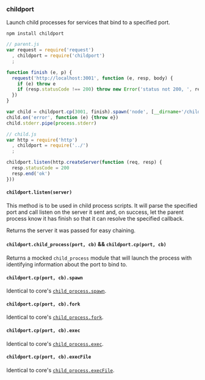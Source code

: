 ### childport

Launch child processes for services that bind to a specified port.

`npm install childport`

```javascript
// parent.js
var request = require('request')
  , childport = require('childport')
  ;

function finish (e, p) {
  request('http://localhost:3001', function (e, resp, body) {
    if (e) throw e
    if (resp.statusCode !== 200) throw new Error('status not 200, ', resp.statusCode)
  })
}

var child = childport.cp(3001, finish).spawn('node', [__dirname+'/child.js'])
child.on('error', function (e) {throw e})
child.stderr.pipe(process.stderr)
```
```javascript
// child.js
var http = require('http')
  , childport = require('../')
  ;

childport.listen(http.createServer(function (req, resp) {
  resp.statusCode = 200
  resp.end('ok')
}))
```

#### `childport.listen(server)`

This method is to be used in child process scripts. It will parse the specified port and call listen on the server it sent and, on success, let the parent process know it has finish so that it can resolve the specified callback.

Returns the server it was passed for easy chaining.

#### `childport.child_process(port, cb)` && `childport.cp(port, cb)`

Returns a mocked `child_process` module that will launch the process with identifying information about the port to bind to.

#### `childport.cp(port, cb).spawn`

Identical to core's [`child_process.spawn`](http://nodejs.org/api/child_process.html#child_process_child_process_spawn_command_args_options).

#### `childport.cp(port, cb).fork`

Identical to core's [`child_process.fork`](http://nodejs.org/api/child_process.html#child_process_child_process_fork_modulepath_args_options).

#### `childport.cp(port, cb).exec`

Identical to core's [`child_process.exec`](http://nodejs.org/api/child_process.html#child_process_child_process_exec_command_options_callback).

#### `childport.cp(port, cb).execFile`

Identical to core's [`child_process.execFile`](http://nodejs.org/api/child_process.html#child_process_child_process_execfile_file_args_options_callback).